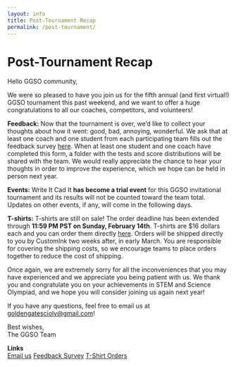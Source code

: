 ```yaml
---
layout: info
title: Post-Tournament Recap
permalink: /post-tournament/
---
```


# Post-Tournament Recap

Hello GGSO community,

We were so pleased to have you join us for the fifth annual (and first virtual!) GGSO tournament this past weekend, and we want to offer a huge congratulations to all our coaches, competitors, and volunteers! 

<b>Feedback:</b> Now that the tournament is over, we’d like to collect your thoughts about how it went: good, bad, annoying, wonderful. We ask that at least one coach and one student from each participating team fills out the feedback survey <a target="_blank" href="https://forms.gle/oZKWBokDJ7yx7mE6A">here</a>. When at least one student and one coach have completed this form, a folder with the tests and score distributions will be shared with the team. We would really appreciate the chance to hear your thoughts in order to improve the experience, which we hope can be held in person next year.

<b>Events:</b> Write It Cad It <b>has become a trial event</b> for this GGSO invitational tournament and its results will not be counted toward the team total. Updates on other events, if any, will come in the following days.

<b>T-shirts:</b> T-shirts are still on sale! The order deadline has been extended through <b>11:59 PM PST on Sunday, February 14th</b>. T-shirts are $16 dollars each and you can order them directly <a target="_blank" href="https://www.customink.com/g/nga0-00cd-6nfk">here</a>. Orders will be shipped directly to you by CustomInk two weeks after, in early March. You are responsible for covering the shipping costs, so we encourage teams to place orders together to reduce the cost of shipping.

Once again, we are extremely sorry for all the inconveniences that you may have experienced and we appreciate you being patient with us. We thank you and congratulate you on your achievements in STEM and Science Olympiad, and we hope you will consider joining us again next year!

If you have any questions, feel free to email us at goldengatescioly@gmail.com!

Best wishes, <br/>
The GGSO Team

**Links**
<br/>
<a class="btn btn-md btn-mid" target="_blank" href="mailto:goldengatescioly@gmail.com">Email us</a>
<a class="btn btn-md btn-mid" target="_blank" href="https://forms.gle/oZKWBokDJ7yx7mE6A">Feedback Survey</a>
<a class="btn btn-md btn-mid" target="_blank" href="https://www.customink.com/g/nga0-00cd-6nfk">T-Shirt Orders</a>

